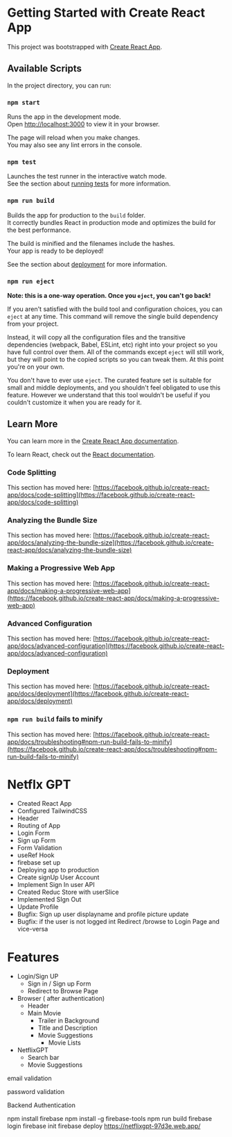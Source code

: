 # Getting Started with Create React App

This project was bootstrapped with [Create React App](https://github.com/facebook/create-react-app).

## Available Scripts

In the project directory, you can run:

### `npm start`

Runs the app in the development mode.\
Open [http://localhost:3000](http://localhost:3000) to view it in your browser.

The page will reload when you make changes.\
You may also see any lint errors in the console.

### `npm test`

Launches the test runner in the interactive watch mode.\
See the section about [running tests](https://facebook.github.io/create-react-app/docs/running-tests) for more information.

### `npm run build`

Builds the app for production to the `build` folder.\
It correctly bundles React in production mode and optimizes the build for the best performance.

The build is minified and the filenames include the hashes.\
Your app is ready to be deployed!

See the section about [deployment](https://facebook.github.io/create-react-app/docs/deployment) for more information.

### `npm run eject`

**Note: this is a one-way operation. Once you `eject`, you can't go back!**

If you aren't satisfied with the build tool and configuration choices, you can `eject` at any time. This command will remove the single build dependency from your project.

Instead, it will copy all the configuration files and the transitive dependencies (webpack, Babel, ESLint, etc) right into your project so you have full control over them. All of the commands except `eject` will still work, but they will point to the copied scripts so you can tweak them. At this point you're on your own.

You don't have to ever use `eject`. The curated feature set is suitable for small and middle deployments, and you shouldn't feel obligated to use this feature. However we understand that this tool wouldn't be useful if you couldn't customize it when you are ready for it.

## Learn More

You can learn more in the [Create React App documentation](https://facebook.github.io/create-react-app/docs/getting-started).

To learn React, check out the [React documentation](https://reactjs.org/).

### Code Splitting

This section has moved here: [https://facebook.github.io/create-react-app/docs/code-splitting](https://facebook.github.io/create-react-app/docs/code-splitting)

### Analyzing the Bundle Size

This section has moved here: [https://facebook.github.io/create-react-app/docs/analyzing-the-bundle-size](https://facebook.github.io/create-react-app/docs/analyzing-the-bundle-size)

### Making a Progressive Web App

This section has moved here: [https://facebook.github.io/create-react-app/docs/making-a-progressive-web-app](https://facebook.github.io/create-react-app/docs/making-a-progressive-web-app)

### Advanced Configuration

This section has moved here: [https://facebook.github.io/create-react-app/docs/advanced-configuration](https://facebook.github.io/create-react-app/docs/advanced-configuration)

### Deployment

This section has moved here: [https://facebook.github.io/create-react-app/docs/deployment](https://facebook.github.io/create-react-app/docs/deployment)

### `npm run build` fails to minify

This section has moved here: [https://facebook.github.io/create-react-app/docs/troubleshooting#npm-run-build-fails-to-minify](https://facebook.github.io/create-react-app/docs/troubleshooting#npm-run-build-fails-to-minify)



# Netflx GPT

- Created React App
- Configured TailwindCSS
- Header
- Routing of App
- Login Form
- Sign up Form
- Form Validation
- useRef Hook
- firebase set up
- Deploying app to production
- Create signUp User Account
- Implement Sign In user API
- Created Reduc Store with userSlice
- Implemented SIgn Out
- Update Profile
- Bugfix: Sign up user displayname and profile picture update
- Bugfix: if the user is not logged int Redirect  /browse to Login Page and vice-versa

# Features 
- Login/Sign UP
    -  Sign in / Sign up Form
    - Redirect to Browse Page
- Browser ( after authentication)
    - Header
    - Main Movie
        - Trailer in Background
        - Title and Description
        - Movie Suggestions
            - Movie Lists
- NetflixGPT
    - Search bar
    - Movie Suggestions
        
<!-- Formik is a good library for form use in react -->
<!-- useRef hook -->
email validation
<!-- https://saturncloud.io/blog/how-can-i-validate-an-email-address-using-a-regular-expression/#4 -->
<!-- /^([a-zA-Z0-9._%-]+@[a-zA-Z0-9.-]+\.[a-zA-Z]{2,})$/ -->
password validation
<!-- https://regexr.com/3bfsi -->
Backend Authentication
<!-- https://firebase.google.com/ -->

npm install firebase
npm install -g firebase-tools
npm run build
firebase login
firebase init
firebase deploy
https://netflixgpt-97d3e.web.app/